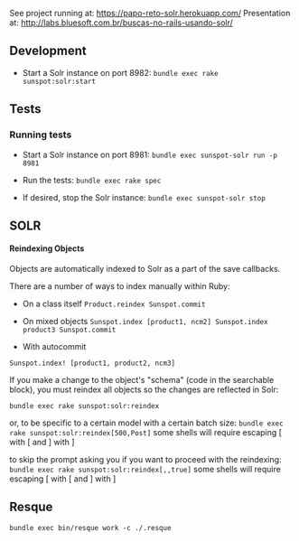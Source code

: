 See project running at: https://papo-reto-solr.herokuapp.com/
Presentation at: http://labs.bluesoft.com.br/buscas-no-rails-usando-solr/

## Development ##
* Start a Solr instance on port 8982:
`bundle exec rake sunspot:solr:start`

## Tests ##
### Running tests ###
* Start a Solr instance on port 8981:
`bundle exec sunspot-solr run -p 8981`

* Run the tests:
`bundle exec rake spec`

* If desired, stop the Solr instance:
`bundle exec sunspot-solr stop`

## SOLR ##

#### Reindexing Objects ####

Objects are automatically indexed to Solr as a part of the save callbacks.

There are a number of ways to index manually within Ruby:

* On a class itself
`Product.reindex
Sunspot.commit`

* On mixed objects
`Sunspot.index [product1, ncm2]
Sunspot.index product3
Sunspot.commit`

* With autocommit
```
Sunspot.index! [product1, product2, ncm3]
```

If you make a change to the object's "schema" (code in the searchable block), you must reindex all objects so the changes are reflected in Solr:
```
bundle exec rake sunspot:solr:reindex
```

or, to be specific to a certain model with a certain batch size:
`bundle exec rake sunspot:solr:reindex[500,Post]` some shells will require escaping [ with \[ and ] with \]

to skip the prompt asking you if you want to proceed with the reindexing:
`bundle exec rake sunspot:solr:reindex[,,true]` some shells will require escaping [ with \[ and ] with \]

## Resque ##
`bundle exec bin/resque work -c ./.resque`
